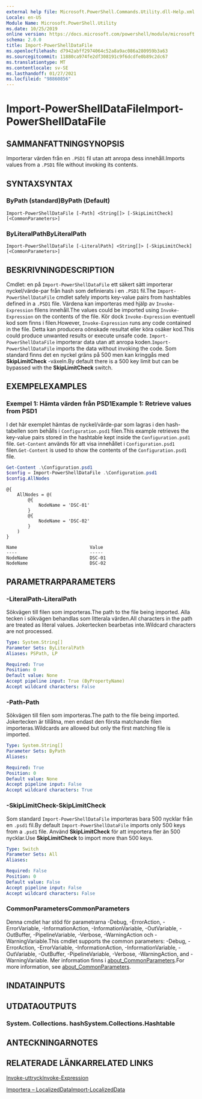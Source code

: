 ```yaml
---
external help file: Microsoft.PowerShell.Commands.Utility.dll-Help.xml
Locale: en-US
Module Name: Microsoft.PowerShell.Utility
ms.date: 10/25/2019
online version: https://docs.microsoft.com/powershell/module/microsoft.powershell.utility/import-powershelldatafile?view=powershell-7.2&WT.mc_id=ps-gethelp
schema: 2.0.0
title: Import-PowerShellDataFile
ms.openlocfilehash: d7942abff2974064c52a8a9ac086a280959b3a63
ms.sourcegitcommit: 11880ca974fe2df308191c9f6dcdfe0b89c2dc67
ms.translationtype: MT
ms.contentlocale: sv-SE
ms.lasthandoff: 01/27/2021
ms.locfileid: "98860856"
---
```

# <span data-ttu-id="28a34-102">Import-PowerShellDataFile</span><span class="sxs-lookup"><span data-stu-id="28a34-102">Import-PowerShellDataFile</span></span>

## <span data-ttu-id="28a34-103">SAMMANFATTNING</span><span class="sxs-lookup"><span data-stu-id="28a34-103">SYNOPSIS</span></span>
<span data-ttu-id="28a34-104">Importerar värden från en `.PSD1` fil utan att anropa dess innehåll.</span><span class="sxs-lookup"><span data-stu-id="28a34-104">Imports values from a `.PSD1` file without invoking its contents.</span></span>

## <span data-ttu-id="28a34-105">SYNTAX</span><span class="sxs-lookup"><span data-stu-id="28a34-105">SYNTAX</span></span>

### <span data-ttu-id="28a34-106">ByPath (standard)</span><span class="sxs-lookup"><span data-stu-id="28a34-106">ByPath (Default)</span></span>

```
Import-PowerShellDataFile [-Path] <String[]> [-SkipLimitCheck] [<CommonParameters>]
```

### <span data-ttu-id="28a34-107">ByLiteralPath</span><span class="sxs-lookup"><span data-stu-id="28a34-107">ByLiteralPath</span></span>

```
Import-PowerShellDataFile [-LiteralPath] <String[]> [-SkipLimitCheck] [<CommonParameters>]
```

## <span data-ttu-id="28a34-108">BESKRIVNING</span><span class="sxs-lookup"><span data-stu-id="28a34-108">DESCRIPTION</span></span>

<span data-ttu-id="28a34-109">Cmdlet: en på `Import-PowerShellDataFile` ett säkert sätt importerar nyckel/värde-par från hash som definierats i en `.PSD1` fil.</span><span class="sxs-lookup"><span data-stu-id="28a34-109">The `Import-PowerShellDataFile` cmdlet safely imports key-value pairs from hashtables defined in a `.PSD1` file.</span></span> <span data-ttu-id="28a34-110">Värdena kan importeras med hjälp av `Invoke-Expression` filens innehåll.</span><span class="sxs-lookup"><span data-stu-id="28a34-110">The values could be imported using `Invoke-Expression` on the contents of the file.</span></span>
<span data-ttu-id="28a34-111">Kör dock `Invoke-Expression` eventuell kod som finns i filen.</span><span class="sxs-lookup"><span data-stu-id="28a34-111">However, `Invoke-Expression` runs any code contained in the file.</span></span> <span data-ttu-id="28a34-112">Detta kan producera oönskade resultat eller köra osäker kod.</span><span class="sxs-lookup"><span data-stu-id="28a34-112">This could produce unwanted results or execute unsafe code.</span></span> <span data-ttu-id="28a34-113">`Import-PowerShellDataFile` importerar data utan att anropa koden.</span><span class="sxs-lookup"><span data-stu-id="28a34-113">`Import-PowerShellDataFile` imports the data without invoking the code.</span></span> <span data-ttu-id="28a34-114">Som standard finns det en nyckel gräns på 500 men kan kringgås med **SkipLimitCheck** -växeln.</span><span class="sxs-lookup"><span data-stu-id="28a34-114">By default there is a 500 key limit but can be bypassed with the **SkipLimitCheck** switch.</span></span>

## <span data-ttu-id="28a34-115">EXEMPEL</span><span class="sxs-lookup"><span data-stu-id="28a34-115">EXAMPLES</span></span>

### <span data-ttu-id="28a34-116">Exempel 1: Hämta värden från PSD1</span><span class="sxs-lookup"><span data-stu-id="28a34-116">Example 1: Retrieve values from PSD1</span></span>

<span data-ttu-id="28a34-117">I det här exemplet hämtas de nyckel/värde-par som lagras i den hash-tabellen som behålls i `Configuration.psd1` filen.</span><span class="sxs-lookup"><span data-stu-id="28a34-117">This example retrieves the key-value pairs stored in the hashtable kept inside the `Configuration.psd1` file.</span></span> <span data-ttu-id="28a34-118">`Get-Content` används för att visa innehållet i `Configuration.psd1` filen.</span><span class="sxs-lookup"><span data-stu-id="28a34-118">`Get-Content` is used to show the contents of the `Configuration.psd1` file.</span></span>

```powershell
Get-Content .\Configuration.psd1
$config = Import-PowerShellDataFile .\Configuration.psd1
$config.AllNodes
```

```Output
@{
    AllNodes = @(
        @{
            NodeName = 'DSC-01'
        }
        @{
            NodeName = 'DSC-02'
        }
    )
}

Name                           Value
----                           -----
NodeName                       DSC-01
NodeName                       DSC-02
```

## <span data-ttu-id="28a34-119">PARAMETRAR</span><span class="sxs-lookup"><span data-stu-id="28a34-119">PARAMETERS</span></span>

### <span data-ttu-id="28a34-120">-LiteralPath</span><span class="sxs-lookup"><span data-stu-id="28a34-120">-LiteralPath</span></span>

<span data-ttu-id="28a34-121">Sökvägen till filen som importeras.</span><span class="sxs-lookup"><span data-stu-id="28a34-121">The path to the file being imported.</span></span> <span data-ttu-id="28a34-122">Alla tecken i sökvägen behandlas som litterala värden.</span><span class="sxs-lookup"><span data-stu-id="28a34-122">All characters in the path are treated as literal values.</span></span>
<span data-ttu-id="28a34-123">Jokertecken bearbetas inte.</span><span class="sxs-lookup"><span data-stu-id="28a34-123">Wildcard characters are not processed.</span></span>

```yaml
Type: System.String[]
Parameter Sets: ByLiteralPath
Aliases: PSPath, LP

Required: True
Position: 0
Default value: None
Accept pipeline input: True (ByPropertyName)
Accept wildcard characters: False
```

### <span data-ttu-id="28a34-124">-Path</span><span class="sxs-lookup"><span data-stu-id="28a34-124">-Path</span></span>

<span data-ttu-id="28a34-125">Sökvägen till filen som importeras.</span><span class="sxs-lookup"><span data-stu-id="28a34-125">The path to the file being imported.</span></span> <span data-ttu-id="28a34-126">Jokertecken är tillåtna, men endast den första matchande filen importeras.</span><span class="sxs-lookup"><span data-stu-id="28a34-126">Wildcards are allowed but only the first matching file is imported.</span></span>

```yaml
Type: System.String[]
Parameter Sets: ByPath
Aliases:

Required: True
Position: 0
Default value: None
Accept pipeline input: False
Accept wildcard characters: True
```

### <span data-ttu-id="28a34-127">-SkipLimitCheck</span><span class="sxs-lookup"><span data-stu-id="28a34-127">-SkipLimitCheck</span></span>

<span data-ttu-id="28a34-128">Som standard `Import-PowerShellDataFile` importeras bara 500 nycklar från en `.psd1` fil.</span><span class="sxs-lookup"><span data-stu-id="28a34-128">By default `Import-PowerShellDataFile` imports only 500 keys from a `.psd1` file.</span></span> <span data-ttu-id="28a34-129">Använd **SkipLimitCheck** för att importera fler än 500 nycklar.</span><span class="sxs-lookup"><span data-stu-id="28a34-129">Use **SkipLimitCheck** to import more than 500 keys.</span></span>

```yaml
Type: Switch
Parameter Sets: All
Aliases:

Required: False
Position: 0
Default value: False
Accept pipeline input: False
Accept wildcard characters: False
```

### <span data-ttu-id="28a34-130">CommonParameters</span><span class="sxs-lookup"><span data-stu-id="28a34-130">CommonParameters</span></span>

<span data-ttu-id="28a34-131">Denna cmdlet har stöd för parametrarna -Debug, -ErrorAction, -ErrorVariable, -InformationAction, -InformationVariable, -OutVariable, -OutBuffer, -PipelineVariable, -Verbose, -WarningAction och -WarningVariable.</span><span class="sxs-lookup"><span data-stu-id="28a34-131">This cmdlet supports the common parameters: -Debug, -ErrorAction, -ErrorVariable, -InformationAction, -InformationVariable, -OutVariable, -OutBuffer, -PipelineVariable, -Verbose, -WarningAction, and -WarningVariable.</span></span> <span data-ttu-id="28a34-132">Mer information finns i [about_CommonParameters](../Microsoft.PowerShell.Core/About/about_CommonParameters.md).</span><span class="sxs-lookup"><span data-stu-id="28a34-132">For more information, see [about_CommonParameters](../Microsoft.PowerShell.Core/About/about_CommonParameters.md).</span></span>

## <span data-ttu-id="28a34-133">INDATA</span><span class="sxs-lookup"><span data-stu-id="28a34-133">INPUTS</span></span>

## <span data-ttu-id="28a34-134">UTDATA</span><span class="sxs-lookup"><span data-stu-id="28a34-134">OUTPUTS</span></span>

### <span data-ttu-id="28a34-135">System. Collections. hash</span><span class="sxs-lookup"><span data-stu-id="28a34-135">System.Collections.Hashtable</span></span>

## <span data-ttu-id="28a34-136">ANTECKNINGAR</span><span class="sxs-lookup"><span data-stu-id="28a34-136">NOTES</span></span>

## <span data-ttu-id="28a34-137">RELATERADE LÄNKAR</span><span class="sxs-lookup"><span data-stu-id="28a34-137">RELATED LINKS</span></span>

[<span data-ttu-id="28a34-138">Invoke-uttryck</span><span class="sxs-lookup"><span data-stu-id="28a34-138">Invoke-Expression</span></span>](Invoke-Expression.md)

[<span data-ttu-id="28a34-139">Importera – LocalizedData</span><span class="sxs-lookup"><span data-stu-id="28a34-139">Import-LocalizedData</span></span>](Import-LocalizedData.md)

